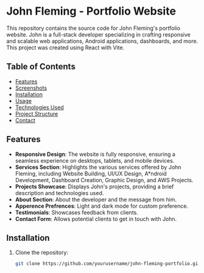 # John Fleming - Portfolio Website

This repository contains the source code for John Fleming's portfolio website. John is a full-stack developer specializing in crafting responsive and scalable web applications, Android applications, dashboards, and more. This project was created using React with Vite.

## Table of Contents

- [Features](#features)
- [Screenshots](#screenshots)
- [Installation](#installation)
- [Usage](#usage)
- [Technologies Used](#technologies-used)
- [Project Structure](#project-structure)
- [Contact](#contact)

## Features

- **Responsive Design**: The website is fully responsive, ensuring a seamless experience on desktops, tablets, and mobile devices.
- **Services Section**: Highlights the various services offered by John Fleming, including Website Building, UI/UX Design, A*ndroid Development, Dashboard Creation, Graphic Design, and AWS Projects.
- **Projects Showcase**: Displays John's projects, providing a brief description and technologies used.
- **About Section**: About the developer and the message from him.
- **Apperence Prefrences**: Light and dark mode for custom preference.
- **Testimonials**: Showcases feedback from clients.
- **Contact Form**: Allows potential clients to get in touch with John.


## Installation

1. Clone the repository:
   ```bash
   git clone https://github.com/yourusername/john-fleming-portfolio.git
    ```